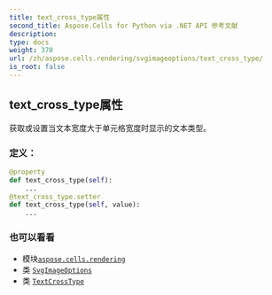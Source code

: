 ```yaml
---
title: text_cross_type属性
second_title: Aspose.Cells for Python via .NET API 参考文献
description:
type: docs
weight: 370
url: /zh/aspose.cells.rendering/svgimageoptions/text_cross_type/
is_root: false
---
```

## text_cross_type属性

获取或设置当文本宽度大于单元格宽度时显示的文本类型。
### 定义：
```python
@property
def text_cross_type(self):
    ...
@text_cross_type.setter
def text_cross_type(self, value):
    ...
```

### 也可以看看
* 模块[`aspose.cells.rendering`](../../)
* 类 [`SvgImageOptions`](/cells/python-net/zh/aspose.cells.rendering/svgimageoptions)
* 类 [`TextCrossType`](/cells/python-net/zh/aspose.cells/textcrosstype)
